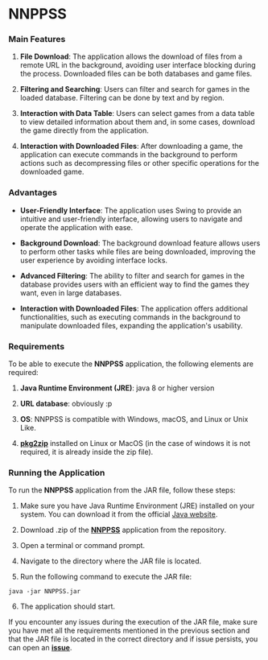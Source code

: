 # NNPPSS

### Main Features

1. **File Download**: The application allows the download of files from a remote URL in the background, avoiding user interface blocking during the process. Downloaded files can be both databases and game files.

2. **Filtering and Searching**: Users can filter and search for games in the loaded database. Filtering can be done by text and by region.

3. **Interaction with Data Table**: Users can select games from a data table to view detailed information about them and, in some cases, download the game directly from the application.

4. **Interaction with Downloaded Files**: After downloading a game, the application can execute commands in the background to perform actions such as decompressing files or other specific operations for the downloaded game.

### Advantages

- **User-Friendly Interface**: The application uses Swing to provide an intuitive and user-friendly interface, allowing users to navigate and operate the application with ease.

- **Background Download**: The background download feature allows users to perform other tasks while files are being downloaded, improving the user experience by avoiding interface locks.

- **Advanced Filtering**: The ability to filter and search for games in the database provides users with an efficient way to find the games they want, even in large databases.

- **Interaction with Downloaded Files**: The application offers additional functionalities, such as executing commands in the background to manipulate downloaded files, expanding the application's usability.

### Requirements

To be able to execute the **NNPPSS** application, the following elements are required:

1. **Java Runtime Environment (JRE)**: java 8 or higher version

2. **URL database**: obviously :p

3. **OS**: NNPPSS is compatible with Windows, macOS, and Linux or Unix Like.

4. [**pkg2zip**](https://github.com/lusid1/pkg2zip) installed on Linux
or MacOS (in the case of windows it is not required, it is already inside the zip file).

### Running the Application

To run the **NNPPSS** application from the JAR file, follow these steps:

1. Make sure you have Java Runtime Environment (JRE) installed on your system. You can download it from the official [Java website](https://www.oracle.com/java/technologies/javase-jre8-downloads.html).

2. Download .zip of the [**NNPPSS**](https://github.com/SquarePeace/NNPPSS/releases) application from the repository.

3. Open a terminal or command prompt.

4. Navigate to the directory where the JAR file is located.

5. Run the following command to execute the JAR file:

`java -jar NNPPSS.jar`

6. The application should start.

If you encounter any issues during the execution of the JAR file, make sure you have met all the requirements mentioned in the previous section and that the JAR file is located in the correct directory and if issue persists, you can open an [**issue**](https://github.com/SquarePeace/NNPPSS/issues).
